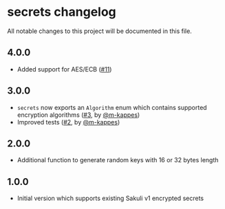 # secrets changelog

All notable changes to this project will be documented in this file.

## 4.0.0

- Added support for AES/ECB ([#11](https://github.com/nut-tree/secrets/issues/11))

## 3.0.0

- `secrets` now exports an `Algorithm` enum which contains supported encryption algorithms ([#3](https://github.com/nut-tree/secrets/issues/3), by [@m-kappes](https://github.com/m-kappes))
- Improved tests ([#2](https://github.com/nut-tree/secrets/issues/2), by [@m-kappes](https://github.com/m-kappes))

## 2.0.0

- Additional function to generate random keys with 16 or 32 bytes length

## 1.0.0

- Initial version which supports existing Sakuli v1 encrypted secrets